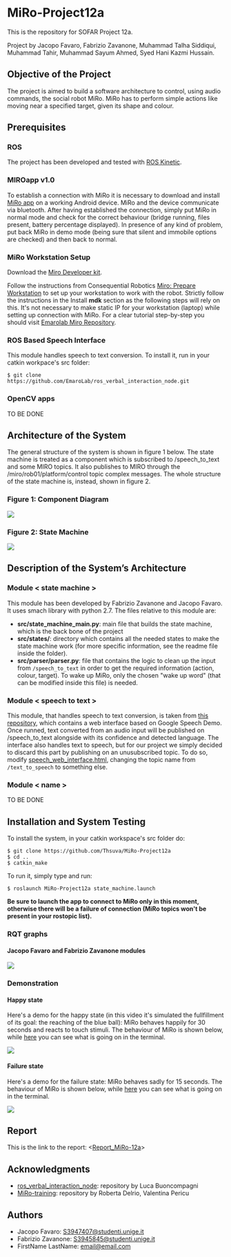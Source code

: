 # MiRo-Project12a

This is the repository for SOFAR Project 12a.

Project by Jacopo Favaro, Fabrizio Zavanone, Muhammad Talha Siddiqui, Muhammad Tahir, Muhammad Sayum Ahmed, Syed Hani Kazmi Hussain.


## Objective of the Project

The project is aimed to build a software architecture to control, using audio commands, the social robot MiRo. MiRo has to perform simple actions like moving near a specified target, given its shape and colour.

## Prerequisites

### ROS
The project has been developed and tested with [ROS Kinetic](http://wiki.ros.org/kinetic/Installation/Ubuntu).

### MIROapp v1.0

To establish a connection with MiRo it is necessary to download and install [MiRo app](http://labs.consequentialrobotics.com/download.php?file=miroapp-200107.apk) on a working Android device.
MiRo and the device communicate via bluetooth. After having established the connection, simply put MiRo in normal mode and check for the correct behaviour (bridge running, files present, battery percentage displayed).
In presence of any kind of problem, put back MiRo in demo mode (being sure that silent and immobile options are checked) and then back to normal.

### MiRo Workstation Setup

Download the [Miro Developer kit](http://labs.consequentialrobotics.com/miro/mdk/).

Follow the instructions from Consequential Robotics [Miro: Prepare Workstation](https://consequential.bitbucket.io/Developer_Preparation_Prepare_workstation.html) to set up your workstation to work with the robot. 
Strictly follow the instructions in the Install **mdk** section as the following steps will rely on this.
It's not necessary to make static IP for your workstation (laptop) while setting up connection with MiRo.
For a clear tutorial step-by-step you should visit [Emarolab Miro Repository](https://github.com/EmaroLab/MIRO.git).

### ROS Based Speech Interface

This module handles speech to text conversion. To install it, run in your catkin workpace's src folder:

```
$ git clone https://github.com/EmaroLab/ros_verbal_interaction_node.git

```

### OpenCV apps 

TO BE DONE

## Architecture of the System

The general structure of the system is shown in figure 1 below. The state machine is treated as a component which is subscribed to /speech_to_text and some MIRO topics. It also publishes to MIRO through the /miro/rob01/platform/control topic complex messages. The whole structure of the state machine is, instead, shown in figure 2.

### Figure 1: Component Diagram
![](https://github.com/Thsuva/MiRo-Project12a/blob/state_machine/docs/ComponentDiagram_sm.jpeg)

### Figure 2: State Machine
![](https://github.com/Thsuva/MiRo-Project12a/blob/state_machine/docs/StateMachine_sm.jpg)


## Description of the System’s Architecture

### Module < state machine >

This module has been developed by Fabrizio Zavanone and Jacopo Favaro. It uses smach library with python 2.7. The files relative to this module are:

* **src/state_machine_main.py**: main file that builds the state machine, which is the back bone of the project
* **src/states/**: directory which contains all the needed states to make the state machine work (for more specific information, see the readme file inside the folder).
* **src/parser/parser.py**: file that contains the logic to clean up the input from `/speech_to_text` in order to get the required information (action, colour, target). To wake up MiRo, only the chosen "wake up word" (that can be modified inside this file) is needed.

### Module < speech to text >

This module, that handles speech to text conversion, is taken from [this repository](https://github.com/EmaroLab/ros_verbal_interaction_node.git), which contains a web interface based on Google Speech Demo.
Once runned, text converted from an audio input will be published on /speech_to_text alongside with its confidence and detected language.
The interface also handles text to speech, but for our project we simply decided to discard this part by publishing on an unusubscribed topic. To do so, modify [speech_web_interface.html](https://github.com/EmaroLab/ros_verbal_interaction_node/blob/master/java-script/speech_web_interface.html), changing the topic name from `/text_to_speech` to something else.

### Module < name >

TO BE DONE

## Installation and System Testing

To install the system, in your catkin workspace's src folder do:

```
$ git clone https://github.com/Thsuva/MiRo-Project12a
$ cd ..
$ catkin_make
```
To run it, simply type and run:

```
$ roslaunch MiRo-Project12a state_machine.launch
```

**Be sure to launch the app to connect to MiRo only in this moment, otherwise there will be a failure of connection (MiRo topics won't be present in your rostopic list).**

### RQT graphs

#### Jacopo Favaro and Fabrizio Zavanone modules

![](https://github.com/Thsuva/MiRo-Project12a/blob/state_machine/docs/rqt_graph.jpg)

### Demonstration

#### Happy state

Here's a demo for the happy state (in this video it's simulated the fullfillment of its goal: the reaching of the blue ball): MiRo behaves happily for 30 seconds and reacts to touch stimuli. The behaviour of MiRo is shown below, while [here](https://unigeit-my.sharepoint.com/:v:/g/personal/s3947407_studenti_unige_it/EQMeZvnLBx9OluR2AFkJLnYBaOGU-gnepvsPBF5eK4xsxQ?e=FuvC8I) you can see what is going on in the terminal.

[![](https://github.com/Thsuva/MiRo-Project12a/blob/state_machine/docs/MiRo_happy.png)](https://unigeit-my.sharepoint.com/:v:/g/personal/s3947407_studenti_unige_it/ESkJzJxdhqROq0a3JLB8qZ8Bw03ZDNqTLj3ChaNlXdOLrw?e=xmkb9y)

#### Failure state

Here's a demo for the failure state: MiRo behaves sadly for 15 seconds. The behaviour of MiRo is shown below, while [here](https://unigeit-my.sharepoint.com/:v:/g/personal/s3947407_studenti_unige_it/ERFIsZhbV3RBkqEenLSmBmQBOJXQS6WQeMMWzCbNfcP9Sw?e=ETsVVp) you can see what is going on in the terminal.

[![](https://github.com/Thsuva/MiRo-Project12a/blob/state_machine/docs/MiRo_sad.png)](https://unigeit-my.sharepoint.com/:v:/g/personal/s3947407_studenti_unige_it/ET7sVmuhv5JAlO0pEUt8FDcBmhItLRQtnhiZq7-rXuLdyA?e=jLgAcA)

## Report

This is the link to the report: <[Report_MiRo-12a](https://github.com/Thsuva/MiRo-Project12a/blob/state_machine/docs/Report_MiRo-12a.docx)>

## Acknowledgments

* [ros_verbal_interaction_node](https://github.com/EmaroLab/ros_verbal_interaction_node.git): repository by Luca Buoncompagni
* [MiRo-training](https://github.com/EmaroLab/MiRo-training): repository by Roberta Delrio, Valentina Pericu

## Authors
* Jacopo Favaro: S3947407@studenti.unige.it
* Fabrizio Zavanone: S3945845@studenti.unige.it
* FirstName LastName: email@email.com
